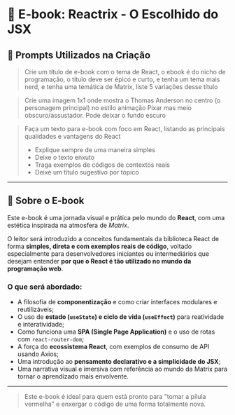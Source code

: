 # 📘 E-book: Reactrix - O Escolhido do JSX

## 🧠 Prompts Utilizados na Criação

> Crie um título de e-book com o tema de React, o ebook é do nicho de programação, o título deve ser épico e curto, e tenha um tema mais nerd, e tenha uma temática de Matrix, liste 5 variações desse título

> Crie uma imagem 1x1 onde mostra o Thomas Anderson no centro (o personagem principal) no estilo animação Pixar mas meio obscuro/assustador. Pode deixar o fundo escuro

> Faça um texto para e-book com foco em React, listando as principais qualidades e vantagens do React  
> - Explique sempre de uma maneira simples  
> - Deixe o texto enxuto  
> - Traga exemplos de códigos de contextos reais  
> - Deixe um título sugestivo por tópico

---

## 📖 Sobre o E-book

Este e-book é uma jornada visual e prática pelo mundo do **React**, com uma estética inspirada na atmosfera de *Matrix*. 

O leitor será introduzido a conceitos fundamentais da biblioteca React de forma **simples, direta e com exemplos reais de código**, voltado especialmente para desenvolvedores iniciantes ou intermediários que desejam entender **por que o React é tão utilizado no mundo da programação web**.

### O que será abordado:

- A filosofia de **componentização** e como criar interfaces modulares e reutilizáveis;
- O uso de **estado (`useState`) e ciclo de vida (`useEffect`)** para reatividade e interatividade;
- Como funciona uma **SPA (Single Page Application)** e o uso de rotas com `react-router-dom`;
- A força do **ecossistema React**, com exemplos de consumo de API usando Axios;
- Uma introdução ao **pensamento declarativo e a simplicidade do JSX**;
- Uma narrativa visual e imersiva com referência ao mundo da Matrix para tornar o aprendizado mais envolvente.

---

> Este e-book é ideal para quem está pronto para "tomar a pílula vermelha" e enxergar o código de uma forma totalmente nova.  
